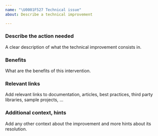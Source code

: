 ```yaml
---
name: "\U0001F527 Technical issue"
about: Describe a technical improvement

---
```


### Describe the action needed

A clear description of what the technical improvement consists in.

### Benefits

What are the benefits of this intervention.

### Relevant links

Add relevant links to documentation, articles, best practices, third party libraries, sample projects, ...

### Additional context, hints

Add any other context about the improvement and more hints about its resolution.

<!--
Don't forget to add the technical label
-->